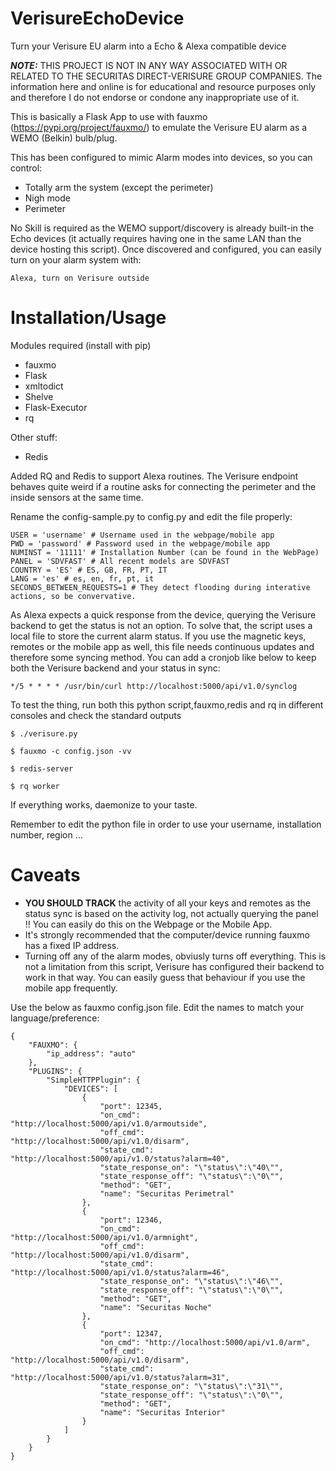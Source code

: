 # VerisureEchoDevice
Turn your Verisure EU alarm into a Echo &amp; Alexa compatible device

**_NOTE:_** THIS PROJECT IS NOT IN ANY WAY ASSOCIATED WITH OR RELATED TO THE SECURITAS DIRECT-VERISURE GROUP COMPANIES. The information here and online is for educational and resource purposes only and therefore I do not endorse or condone any inappropriate use of it.

This is basically a Flask App to use with fauxmo (https://pypi.org/project/fauxmo/) to emulate the Verisure EU alarm as a WEMO (Belkin) bulb/plug.

This has been configured to mimic Alarm modes into devices, so you can control:
* Totally arm the system (except the perimeter)
* Nigh mode
* Perimeter

No Skill is required as the WEMO support/discovery is already built-in the Echo devices (it actually requires having one in the same LAN than the device hosting this script). Once discovered and configured, you can easily turn on your alarm system with:

```Alexa, turn on Verisure outside```

# Installation/Usage

Modules required (install with pip)
* fauxmo
* Flask
* xmltodict
* Shelve
* Flask-Executor
* rq

Other stuff:
* Redis

Added RQ and Redis to support Alexa routines. The Verisure endpoint behaves quite weird if a routine asks for connecting the perimeter and the inside sensors at the same time.

Rename the config-sample.py to config.py and edit the file properly:

```
USER = 'username' # Username used in the webpage/mobile app
PWD = 'password' # Password used in the webpage/mobile app
NUMINST = '11111' # Installation Number (can be found in the WebPage)
PANEL = 'SDVFAST' # All recent models are SDVFAST
COUNTRY = 'ES' # ES, GB, FR, PT, IT
LANG = 'es' # es, en, fr, pt, it
SECONDS_BETWEEN_REQUESTS=1 # They detect flooding during interative actions, so be convervative.
```

As Alexa expects a quick response from the device, querying the Verisure backend to get the status is not an option. To solve that, the script uses a local file to store the current alarm status. If you use the magnetic keys, remotes or the mobile app as well, this file needs continuous updates and therefore some syncing method. You can add a cronjob like below to keep both the Verisure backend and your status in sync:

```
*/5 * * * * /usr/bin/curl http://localhost:5000/api/v1.0/synclog
```

To test the thing, run both this python script,fauxmo,redis and rq in different consoles and check the standard outputs

```
$ ./verisure.py
```

```
$ fauxmo -c config.json -vv
```

```
$ redis-server
```

```
$ rq worker
```

If everything works, daemonize to your taste.

Remember to edit the python file in order to use your username, installation number, region ...

# Caveats
* **YOU SHOULD TRACK** the activity of all your keys and remotes as the status sync is based on the activity log, not actually querying the panel !! You can easily do this on the Webpage or the Mobile App.
* It's strongly recommended that the computer/device running fauxmo has a fixed IP address.
* Turning off any of the alarm modes, obviusly turns off everything. This is not a limitation from this script, Verisure has configured their backend to work in that way. You can easily guess that behaviour if you use the mobile app frequently.

Use the below as fauxmo config.json file. Edit the names to match your language/preference:

```
{
    "FAUXMO": {
        "ip_address": "auto"
    },
    "PLUGINS": {
        "SimpleHTTPPlugin": {
            "DEVICES": [
                {
                    "port": 12345,
                    "on_cmd": "http://localhost:5000/api/v1.0/armoutside",
                    "off_cmd": "http://localhost:5000/api/v1.0/disarm",
                    "state_cmd": "http://localhost:5000/api/v1.0/status?alarm=40",
                    "state_response_on": "\"status\":\"40\"",
                    "state_response_off": "\"status\":\"0\"",
                    "method": "GET",
                    "name": "Securitas Perimetral"
                },
                {
                    "port": 12346,
                    "on_cmd": "http://localhost:5000/api/v1.0/armnight",
                    "off_cmd": "http://localhost:5000/api/v1.0/disarm",
                    "state_cmd": "http://localhost:5000/api/v1.0/status?alarm=46",
                    "state_response_on": "\"status\":\"46\"",
                    "state_response_off": "\"status\":\"0\"",
                    "method": "GET",
                    "name": "Securitas Noche"
                },
                {
                    "port": 12347,
                    "on_cmd": "http://localhost:5000/api/v1.0/arm",
                    "off_cmd": "http://localhost:5000/api/v1.0/disarm",
                    "state_cmd": "http://localhost:5000/api/v1.0/status?alarm=31",
                    "state_response_on": "\"status\":\"31\"",
                    "state_response_off": "\"status\":\"0\"",
                    "method": "GET",
                    "name": "Securitas Interior"
                }
            ]
        }
    }
}
```

